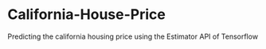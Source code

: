 # California-House-Price
Predicting the california housing price using the Estimator API of Tensorflow

